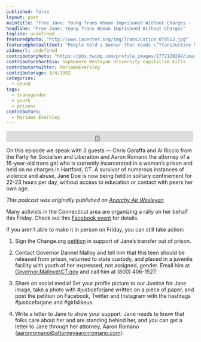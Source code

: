```yaml
---
published: false
layout: post
maintitle: "Free Jane: Young Trans Woman Imprisoned Without Charges - {Young}ist"
headline: "Free Jane: Young Trans Woman Imprisoned Without Charges"
tagline: undefined
featuredphoto: "http://www.iacenter.org/img/TransJustice_070513.jpg"
featuredphotoalttext: "People hold a banner that reads \"TransJustice Now\""
videourl: undefined
contributorphoto: "https://pbs.twimg.com/profile_images/1772120294/image.jpg"
contributorshortbio: Sophomore Wesleyan University capitalism kills
contributortwitter: MariamaEversley
contributorage: 3/4/1992
categories: 
  - sound
tags: 
  - transgender
  - youth
  - prisons
contributors: 
  - Mariama Eversley
---
```


<iframe src="https://archive.org/embed/EP6MixdownFINAL" width="500" height="30" frameborder="0" webkitallowfullscreen="true" mozallowfullscreen="true" allowfullscreen></iframe>

On this episode we speak with 3 guests — Chris Garaffa and Al Riccio from the Party for Socialism and Liberation and Aaron Romano the attorney of a 16-year-old trans girl who is currently incarcerated in a woman’s prison and held on no charges in Hartford, CT. A survivor of numerous instances of violence and abuse, Jane Doe is now being held in solitary confinement for 22-23 hours per day, without access to education or contact with peers her own age.

_This podcast was originally published on [Anarchy Air Wesleyan](http://anarchyonairwesu.tumblr.com/)_


Many activists in the Connecticut area are organizing a rally on her behalf this Friday. Check out this [Facebook event](https://www.facebook.com/events/645209172199377/) for details. 

If you aren’t able to make it in person on Friday, you can still take action:

1. Sign the Change.org [petition](https://www.change.org/petitions/connecticut-department-of-children-and-families-free-the-16-year-old-transgender-girl-currently-incarcerated-in-an-adult-prison-without-criminal-charges) in support of Jane’s transfer out of prison.

2. Contact Governor Dannel Malloy and tell him that this teen should be released from prison, returned to state custody, and placed in a juvenile facility with youth of her expressed, not assigned, gender. Email him at Governor.Malloy@CT.gov and call him at (800) 406-1527.

3. Share on social media! Set your profile picture to our Justice for Jane image, take a photo with #justiceforjane written on a piece of paper, and post the petition on Facebook, Twitter and Instagram with the hashtags #justiceforjane and #girlslikeus.

4. Write a letter to Jane to show your support. Jane needs to know that folks care about her and are standing behind her, and you can get a letter to Jane through her attorney, Aaron Romano (aaronromano@attorneyaaronromano.com).